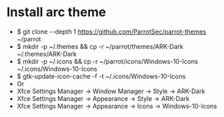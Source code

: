 Install arc theme
=====
* $ git clone --depth 1 https://github.com/ParrotSec/parrot-themes ~/parrot
* $ mkdir -p ~/.themes && cp -r ~/parrot/themes/ARK-Dark ~/.themes/ARK-Dark
* $ mkdir -p ~/.icons && cp -r ~/parrot/icons/Windows-10-Icons ~/.icons/Windows-10-Icons
* $ gtk-update-icon-cache -f -t ~/.icons/Windows-10-Icons
* Or
* Xfce Settings Manager -> Window Manager -> Style -> ARK-Dark
* Xfce Settings Manager -> Appearance -> Style -> ARK-Dark
* Xfce Settings Manager -> Appearance -> Icons -> Windows-10-Icons

